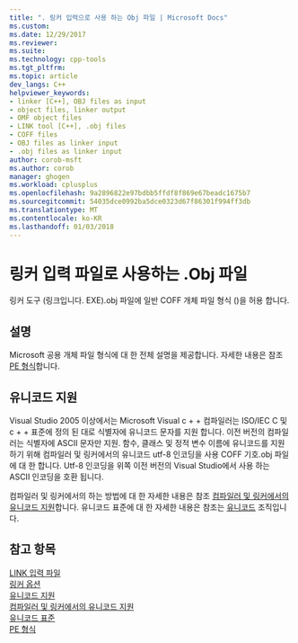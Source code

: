 ```yaml
---
title: ". 링커 입력으로 사용 하는 Obj 파일 | Microsoft Docs"
ms.custom: 
ms.date: 12/29/2017
ms.reviewer: 
ms.suite: 
ms.technology: cpp-tools
ms.tgt_pltfrm: 
ms.topic: article
dev_langs: C++
helpviewer_keywords:
- linker [C++], OBJ files as input
- object files, linker output
- OMF object files
- LINK tool [C++], .obj files
- COFF files
- OBJ files as linker input
- .obj files as linker input
author: corob-msft
ms.author: corob
manager: ghogen
ms.workload: cplusplus
ms.openlocfilehash: 9a2896822e97bdbb5ffdf8f869e67beadc1675b7
ms.sourcegitcommit: 54035dce0992ba5dce0323d67f86301f994ff3db
ms.translationtype: MT
ms.contentlocale: ko-KR
ms.lasthandoff: 01/03/2018
---
```

# <a name="obj-files-as-linker-input"></a>링커 입력 파일로 사용하는 .Obj 파일

링커 도구 (링크입니다. EXE).obj 파일에 일반 COFF 개체 파일 형식 ()을 허용 합니다.

## <a name="remarks"></a>설명

Microsoft 공용 개체 파일 형식에 대 한 전체 설명을 제공합니다. 자세한 내용은 참조 [PE 형식](https://msdn.microsoft.com/library/windows/desktop/ms680547)합니다.

## <a name="unicode-support"></a>유니코드 지원

Visual Studio 2005 이상에서는 Microsoft Visual c + + 컴파일러는 ISO/IEC C 및 c + + 표준에 정의 된 대로 식별자에 유니코드 문자를 지원 합니다. 이전 버전의 컴파일러는 식별자에 ASCII 문자만 지원. 함수, 클래스 및 정적 변수 이름에 유니코드를 지원 하기 위해 컴파일러 및 링커에서의 유니코드 utf-8 인코딩을 사용 COFF 기호.obj 파일에 대 한 합니다. Utf-8 인코딩을 위쪽 이전 버전의 Visual Studio에서 사용 하는 ASCII 인코딩을 호환 됩니다.

컴파일러 및 링커에서의 하는 방법에 대 한 자세한 내용은 참조 [컴파일러 및 링커에서의 유니코드 지원](../../build/reference/unicode-support-in-the-compiler-and-linker.md)합니다. 유니코드 표준에 대 한 자세한 내용은 참조는 [유니코드](http://go.microsoft.com/fwlink/p/?linkid=37123) 조직입니다.

## <a name="see-also"></a>참고 항목

[LINK 입력 파일](../../build/reference/link-input-files.md)  
[링커 옵션](../../build/reference/linker-options.md)  
[유니코드 지원](../../text/support-for-unicode.md)  
[컴파일러 및 링커에서의 유니코드 지원](../../build/reference/unicode-support-in-the-compiler-and-linker.md)  
[유니코드 표준](http://go.microsoft.com/fwlink/p/?linkid=37123)  
[PE 형식](https://msdn.microsoft.com/library/windows/desktop/ms680547)  
